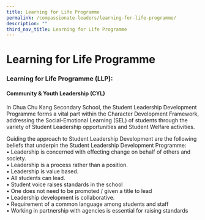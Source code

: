 ```yaml
---
title: Learning for Life Programme
permalink: /compassionate-leaders/learning-for-life-programme/
description: ""
third_nav_title: Learning for Life Programme
---
```


# **Learning for Life Programme**

### Learning for Life Programme (LLP): 


#### Community & Youth Leadership (CYL)

In Chua Chu Kang Secondary School, the Student Leadership Development Programme forms a vital part within the Character Development Framework, addressing the Social-Emotional Learning (SEL) of students through the variety of Student Leadership opportunities and Student Welfare activities.  
  
Guiding the approach to Student Leadership Development are the following beliefs that underpin the Student Leadership Development Programme:  
• Leadership is concerned with effecting change on behalf of others and society.  
• Leadership is a process rather than a position.  
• Leadership is value based.  
• All students can lead.  
• Student voice raises standards in the school  
• One does not need to be promoted / given a title to lead  
• Leadership development is collaborative.  
• Requirement of a common language among students and staff   
• Working in partnership with agencies is essential for raising standards